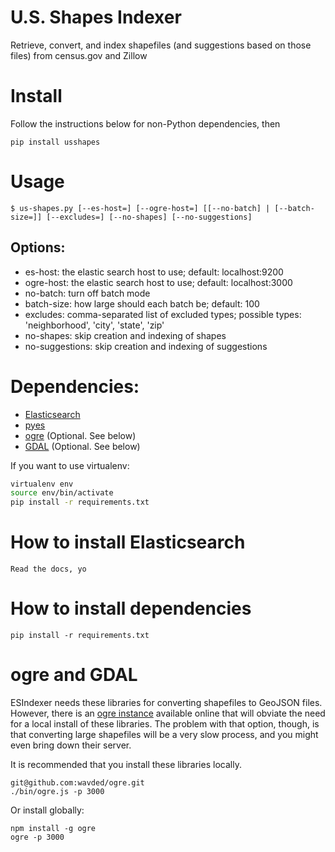 U.S. Shapes Indexer
=========
Retrieve, convert, and index shapefiles (and suggestions based on those files) from census.gov and Zillow

# Install
Follow the instructions below for non-Python dependencies, then
```
pip install usshapes
```

# Usage
```
$ us-shapes.py [--es-host=] [--ogre-host=] [[--no-batch] | [--batch-size=]] [--excludes=] [--no-shapes] [--no-suggestions]
```

## Options:
* es-host: the elastic search host to use; default: localhost:9200
* ogre-host: the elastic search host to use; default: localhost:3000
* no-batch: turn off batch mode
* batch-size: how large should each batch be; default: 100
* excludes: comma-separated list of excluded types; possible types: 'neighborhood', 'city', 'state', 'zip'
* no-shapes: skip creation and indexing of shapes
* no-suggestions: skip creation and indexing of suggestions

# Dependencies:
* [Elasticsearch](http://www.elasticsearch.org)
* [pyes](https://pyes.readthedocs.org/en/latest)
* [ogre](https://github.com/wavded/ogre) (Optional. See below)
* [GDAL](http://www.gdal.org/index.html) (Optional. See below)

If you want to use virtualenv:
```bash
virtualenv env
source env/bin/activate
pip install -r requirements.txt
```

# How to install Elasticsearch
```
Read the docs, yo
```

# How to install dependencies
```
pip install -r requirements.txt
```

# ogre and GDAL
ESIndexer needs these libraries for converting shapefiles to GeoJSON files.
However, there is an [ogre instance](http://ogre.adc4gis.com/convert) available online that will
obviate the need for a local install of these libraries. The problem with that option, though,
is that converting large shapefiles will be a very slow process, and you might even bring down
their server.

It is recommended that you install these libraries locally.

```
git@github.com:wavded/ogre.git
./bin/ogre.js -p 3000
```

Or install globally:
```
npm install -g ogre
ogre -p 3000
```
